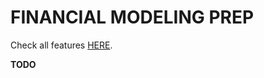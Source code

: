 # FINANCIAL MODELING PREP

Check all features [HERE](https://gamestonkterminal.github.io/GamestonkTerminal/stocks/fundamental_analysis/fmp).

**TODO**
